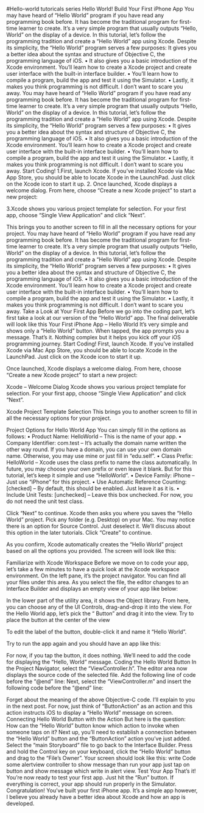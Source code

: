 #Hello-world
tutoricals series
Hello World! Build Your First iPhone App
You may have heard of “Hello World” program if you have read any programming book before. It has become the traditional program for first-time learner to create. It’s a very simple program that usually outputs “Hello, World” on the display of a device. In this tutorial, let’s follow the programming tradition and create a “Hello World” app using Xcode. Despite its simplicity, the “Hello World” program serves a few purposes:
It gives you a better idea about the syntax and structure of Objective C, the programming language of iOS.
	•	It also gives you a basic introduction of the Xcode environment. You’ll learn how to create a Xcode project and create user interface with the built-in interface builder.
	•	You’ll learn how to compile a program, build the app and test it using the Simulator.
	•	Lastly, it makes you think programming is not difficult. I don’t want to scare you away. 
You may have heard of “Hello World” program if you have read any programming book before. It has become the traditional program for first-time learner to create. It’s a very simple program that usually outputs “Hello, World” on the display of a device. In this tutorial, let’s follow the programming tradition and create a “Hello World” app using Xcode. Despite its simplicity, the “Hello World” program serves a few purposes:
	•	It gives you a better idea about the syntax and structure of Objective C, the programming language of iOS.
	•	It also gives you a basic introduction of the Xcode environment. You’ll learn how to create a Xcode project and create user interface with the built-in interface builder.
	•	You’ll learn how to compile a program, build the app and test it using the Simulator.
	•	Lastly, it makes you think programming is not difficult. I don’t want to scare you away. 
Start Coding!
1.First, launch Xcode. If you’ve installed Xcode via Mac App Store, you should be able to locate Xcode in the LaunchPad. Just click on the Xcode icon to start it up.
2. Once launched, Xcode displays a welcome dialog. From here, choose “Create a new Xcode project” to start a new project:

3.Xcode shows you various project template for selection. For your first app, choose “Single View Application” and click “Next”.

This brings you to another screen to fill in all the necessary options for your project.
You may have heard of “Hello World” program if you have read any programming book before. It has become the traditional program for first-time learner to create. It’s a very simple program that usually outputs “Hello, World” on the display of a device. In this tutorial, let’s follow the programming tradition and create a “Hello World” app using Xcode. Despite its simplicity, the “Hello World” program serves a few purposes:
	•	It gives you a better idea about the syntax and structure of Objective C, the programming language of iOS.
	•	It also gives you a basic introduction of the Xcode environment. You’ll learn how to create a Xcode project and create user interface with the built-in interface builder.
	•	You’ll learn how to compile a program, build the app and test it using the Simulator.
	•	Lastly, it makes you think programming is not difficult. I don’t want to scare you away. 
Take a Look at Your First App
Before we go into the coding part, let’s first take a look at our version of the “Hello World” app. The final deliverable will look like this
Your First iPhone App – Hello World
It’s very simple and shows only a “Hello World” button. When tapped, the app prompts you a message. That’s it. Nothing complex but it helps you kick off your iOS programming journey.
Start Coding!
First, launch Xcode. If you’ve installed Xcode via Mac App Store, you should be able to locate Xcode in the LaunchPad. Just click on the Xcode icon to start it up.

Once launched, Xcode displays a welcome dialog. From here, choose “Create a new Xcode project” to start a new project:

Xcode – Welcome Dialog
Xcode shows you various project template for selection. For your first app, choose “Single View Application” and click “Next”.

Xcode Project Template Selection
This brings you to another screen to fill in all the necessary options for your project.

Project Options for Hello World App
You can simply fill in the options as follows:
	•	Product Name: HelloWorld – This is the name of your app.
	•	Company Identifier: com.test – It’s actually the domain name written the other way round. If you have a domain, you can use your own domain name. Otherwise, you may use mine or just fill in “edu.self”.
	•	Class Prefix: HelloWorld – Xcode uses the class prefix to name the class automatically. In future, you may choose your own prefix or even leave it blank. But for this tutorial, let’s keep it simple and use “HelloWorld”.
	•	Device Family: iPhone – Just use “iPhone” for this project.
	•	Use Automatic Reference Counting: [checked] – By default, this should be enabled. Just leave it as it is.
	•	Include Unit Tests: [unchecked] – Leave this box unchecked. For now, you do not need the unit test class.

Click “Next” to continue. Xcode then asks you where you saves the “Hello World” project. Pick any folder (e.g. Desktop) on your Mac. You may notice there is an option for Source Control. Just deselect it. We’ll discuss about this option in the later tutorials. Click “Create” to continue.

As you confirm, Xcode automatically creates the “Hello World” project based on all the options you provided. The screen will look like this:


Familiarize with Xcode Workspace
Before we move on to code your app, let’s take a few minutes to have a quick look at the Xcode workspace environment. On the left pane, it’s the project navigator. You can find all your files under this area.
As you select the file, the editor changes to an Interface Builder and displays an empty view of your app like below:

In the lower part of the utility area, it shows the Object library. From here, you can choose any of the UI Controls, drag-and-drop it into the view. For the Hello World app, let’s pick the “ Button” and drag it into the view. Try to place the button at the center of the view

To edit the label of the button, double-click it and name it “Hello World”.


Try to run the app again and you should have an app like this:

For now, if you tap the button, it does nothing. We’ll need to add the code for displaying the “Hello, World” message.
Coding the Hello World Button
In the Project Navigator, select the “ViewController.h”. The editor area now displays the source code of the selected file. Add the following line of code before the “@end” line:
Next, select the “ViewController.m” and insert the following code before the “@end” line:

Forget about the meaning of the above Objective-C code. I’ll explain to you in the next post. For now, just think of “ButtonAction” as an action and this action instructs iOS to display a “Hello World” message on screen.
Connecting Hello World Button with the Action
But here is the question:
How can the “Hello World” button know which action to invoke when someone taps on it?
Next up, you’ll need to establish a connection between the “Hello World” button and the “ButtonAction” action you’ve just added. Select the “main Storyboard” file to go back to the Interface Builder. Press and hold the Control key on your keyboard, click the “Hello World” button and drag to the “File’s Owner”. Your screen should look like this:
write Code some  alertview controller to show message than run your app just tap on button and show message which write in alert view.
Test Your App
That’s it! You’re now ready to test your first app. Just hit the “Run” button. If everything is correct, your app should run properly in the Simulator.
Congratulation! You’ve built your first iPhone app. It’s a simple app however, I believe you already have a better idea about Xcode and how an app is developed.
